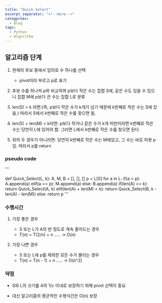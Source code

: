 ```yaml
---
title: "Quick Select"
excerpt_separator: "<!--more-->"
categproes:
  - Blog
tags:
  - Python
  - Algorithm
---
```


## 알고리즘 단계

1. 현재의 후보 중에서 임의로 수 하나를 선택

   - pivot이라 부르고 p로 표기

2. 후보 수를 하나씩 p와 비교하여 p보다 작은 수는 집합 S에, 같은 수도 있을 수 있으니 집합 M에 p보다 큰 수는 집합 L로 분류
3. len(S) > k 라면:(즉, p보다 작은 수가 k개가 넘기 때문에 k번째로 작은 수는 S에 있음.) 따라서 S에서 k번째로 작은 수를 찾으면 됨.
4. len(S) + len(M) < k라면: p보다 작거나 같은 수가 k개 미만이라면 k번째로 작은 수는 당연히 L에 있어야 함. 그러면 L에서 k번째로 작은 수를 찾으면 된다
5. 위의 두 경우가 아니라면: 당연히 k번째로 작은 수는 M에있고, 그 수는 바로 피봇 p임. 따라서 p를 return

### pseudo code

'''

<!-- prettier-ignore -->
def Quick_Select(L, k):
  A, M, B = [], [], []
  p = L[0]
  for a in L:
    if(a < p): A.append(a)
    elif(a == p): M.append(a)
    else: B.append(a)
  if(len(A) >= k): return Quick_Select(A, k)
  elif(len(A) + len(M) < k): return Quick_Select(B, k - len(A) - len(M))
  else: return p
'''

### 수행시간

1. 가장 좋은 경우

   - S 또는 L가 A의 반 정도로 계속 줄어드는 경우
   - T(n) = T(2/n) + n ..... -> O(n)

2. 가장 나쁜 경우

   - S 또는 L에 p를 제외한 모든 수가 몰리는 경우
   - T(n) = T(n - 1) + n ..... -> O(n^2)

### 약점

- S와 L의 크기를 A의 1/c 이내로 보장하기 위해 pivot 선택이 중요

- 대신 알고리즘의 평균적인 수행식간은 O(n) 보장
